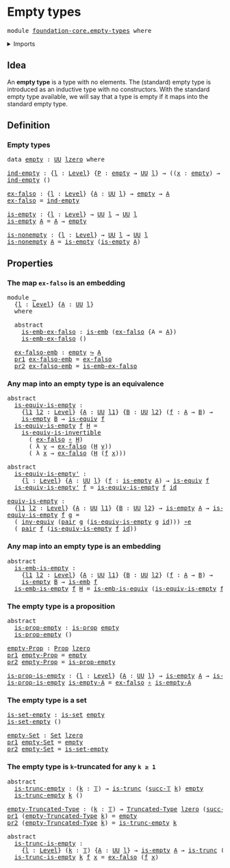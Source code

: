 # Empty types

<pre class="Agda"><a id="24" class="Keyword">module</a> <a id="31" href="foundation-core.empty-types.html" class="Module">foundation-core.empty-types</a> <a id="59" class="Keyword">where</a>
</pre>
<details><summary>Imports</summary>

<pre class="Agda"><a id="115" class="Keyword">open</a> <a id="120" class="Keyword">import</a> <a id="127" href="foundation.dependent-pair-types.html" class="Module">foundation.dependent-pair-types</a>
<a id="159" class="Keyword">open</a> <a id="164" class="Keyword">import</a> <a id="171" href="foundation.universe-levels.html" class="Module">foundation.universe-levels</a>

<a id="199" class="Keyword">open</a> <a id="204" class="Keyword">import</a> <a id="211" href="foundation-core.embeddings.html" class="Module">foundation-core.embeddings</a>
<a id="238" class="Keyword">open</a> <a id="243" class="Keyword">import</a> <a id="250" href="foundation-core.equivalences.html" class="Module">foundation-core.equivalences</a>
<a id="279" class="Keyword">open</a> <a id="284" class="Keyword">import</a> <a id="291" href="foundation-core.function-types.html" class="Module">foundation-core.function-types</a>
<a id="322" class="Keyword">open</a> <a id="327" class="Keyword">import</a> <a id="334" href="foundation-core.propositions.html" class="Module">foundation-core.propositions</a>
<a id="363" class="Keyword">open</a> <a id="368" class="Keyword">import</a> <a id="375" href="foundation-core.sets.html" class="Module">foundation-core.sets</a>
<a id="396" class="Keyword">open</a> <a id="401" class="Keyword">import</a> <a id="408" href="foundation-core.truncated-types.html" class="Module">foundation-core.truncated-types</a>
<a id="440" class="Keyword">open</a> <a id="445" class="Keyword">import</a> <a id="452" href="foundation-core.truncation-levels.html" class="Module">foundation-core.truncation-levels</a>
</pre>
</details>

## Idea

An **empty type** is a type with no elements. The (standard) empty type is
introduced as an inductive type with no constructors. With the standard empty
type available, we will say that a type is empty if it maps into the standard
empty type.

## Definition

### Empty types

<pre class="Agda"><a id="796" class="Keyword">data</a> <a id="empty"></a><a id="801" href="foundation-core.empty-types.html#801" class="Datatype">empty</a> <a id="807" class="Symbol">:</a> <a id="809" href="Agda.Primitive.html#388" class="Primitive">UU</a> <a id="812" href="Agda.Primitive.html#915" class="Primitive">lzero</a> <a id="818" class="Keyword">where</a>

<a id="ind-empty"></a><a id="825" href="foundation-core.empty-types.html#825" class="Function">ind-empty</a> <a id="835" class="Symbol">:</a> <a id="837" class="Symbol">{</a><a id="838" href="foundation-core.empty-types.html#838" class="Bound">l</a> <a id="840" class="Symbol">:</a> <a id="842" href="Agda.Primitive.html#742" class="Postulate">Level</a><a id="847" class="Symbol">}</a> <a id="849" class="Symbol">{</a><a id="850" href="foundation-core.empty-types.html#850" class="Bound">P</a> <a id="852" class="Symbol">:</a> <a id="854" href="foundation-core.empty-types.html#801" class="Datatype">empty</a> <a id="860" class="Symbol">→</a> <a id="862" href="Agda.Primitive.html#388" class="Primitive">UU</a> <a id="865" href="foundation-core.empty-types.html#838" class="Bound">l</a><a id="866" class="Symbol">}</a> <a id="868" class="Symbol">→</a> <a id="870" class="Symbol">((</a><a id="872" href="foundation-core.empty-types.html#872" class="Bound">x</a> <a id="874" class="Symbol">:</a> <a id="876" href="foundation-core.empty-types.html#801" class="Datatype">empty</a><a id="881" class="Symbol">)</a> <a id="883" class="Symbol">→</a> <a id="885" href="foundation-core.empty-types.html#850" class="Bound">P</a> <a id="887" href="foundation-core.empty-types.html#872" class="Bound">x</a><a id="888" class="Symbol">)</a>
<a id="890" href="foundation-core.empty-types.html#825" class="Function">ind-empty</a> <a id="900" class="Symbol">()</a>

<a id="ex-falso"></a><a id="904" href="foundation-core.empty-types.html#904" class="Function">ex-falso</a> <a id="913" class="Symbol">:</a> <a id="915" class="Symbol">{</a><a id="916" href="foundation-core.empty-types.html#916" class="Bound">l</a> <a id="918" class="Symbol">:</a> <a id="920" href="Agda.Primitive.html#742" class="Postulate">Level</a><a id="925" class="Symbol">}</a> <a id="927" class="Symbol">{</a><a id="928" href="foundation-core.empty-types.html#928" class="Bound">A</a> <a id="930" class="Symbol">:</a> <a id="932" href="Agda.Primitive.html#388" class="Primitive">UU</a> <a id="935" href="foundation-core.empty-types.html#916" class="Bound">l</a><a id="936" class="Symbol">}</a> <a id="938" class="Symbol">→</a> <a id="940" href="foundation-core.empty-types.html#801" class="Datatype">empty</a> <a id="946" class="Symbol">→</a> <a id="948" href="foundation-core.empty-types.html#928" class="Bound">A</a>
<a id="950" href="foundation-core.empty-types.html#904" class="Function">ex-falso</a> <a id="959" class="Symbol">=</a> <a id="961" href="foundation-core.empty-types.html#825" class="Function">ind-empty</a>

<a id="is-empty"></a><a id="972" href="foundation-core.empty-types.html#972" class="Function">is-empty</a> <a id="981" class="Symbol">:</a> <a id="983" class="Symbol">{</a><a id="984" href="foundation-core.empty-types.html#984" class="Bound">l</a> <a id="986" class="Symbol">:</a> <a id="988" href="Agda.Primitive.html#742" class="Postulate">Level</a><a id="993" class="Symbol">}</a> <a id="995" class="Symbol">→</a> <a id="997" href="Agda.Primitive.html#388" class="Primitive">UU</a> <a id="1000" href="foundation-core.empty-types.html#984" class="Bound">l</a> <a id="1002" class="Symbol">→</a> <a id="1004" href="Agda.Primitive.html#388" class="Primitive">UU</a> <a id="1007" href="foundation-core.empty-types.html#984" class="Bound">l</a>
<a id="1009" href="foundation-core.empty-types.html#972" class="Function">is-empty</a> <a id="1018" href="foundation-core.empty-types.html#1018" class="Bound">A</a> <a id="1020" class="Symbol">=</a> <a id="1022" href="foundation-core.empty-types.html#1018" class="Bound">A</a> <a id="1024" class="Symbol">→</a> <a id="1026" href="foundation-core.empty-types.html#801" class="Datatype">empty</a>

<a id="is-nonempty"></a><a id="1033" href="foundation-core.empty-types.html#1033" class="Function">is-nonempty</a> <a id="1045" class="Symbol">:</a> <a id="1047" class="Symbol">{</a><a id="1048" href="foundation-core.empty-types.html#1048" class="Bound">l</a> <a id="1050" class="Symbol">:</a> <a id="1052" href="Agda.Primitive.html#742" class="Postulate">Level</a><a id="1057" class="Symbol">}</a> <a id="1059" class="Symbol">→</a> <a id="1061" href="Agda.Primitive.html#388" class="Primitive">UU</a> <a id="1064" href="foundation-core.empty-types.html#1048" class="Bound">l</a> <a id="1066" class="Symbol">→</a> <a id="1068" href="Agda.Primitive.html#388" class="Primitive">UU</a> <a id="1071" href="foundation-core.empty-types.html#1048" class="Bound">l</a>
<a id="1073" href="foundation-core.empty-types.html#1033" class="Function">is-nonempty</a> <a id="1085" href="foundation-core.empty-types.html#1085" class="Bound">A</a> <a id="1087" class="Symbol">=</a> <a id="1089" href="foundation-core.empty-types.html#972" class="Function">is-empty</a> <a id="1098" class="Symbol">(</a><a id="1099" href="foundation-core.empty-types.html#972" class="Function">is-empty</a> <a id="1108" href="foundation-core.empty-types.html#1085" class="Bound">A</a><a id="1109" class="Symbol">)</a>
</pre>
## Properties

### The map `ex-falso` is an embedding

<pre class="Agda"><a id="1179" class="Keyword">module</a> <a id="1186" href="foundation-core.empty-types.html#1186" class="Module">_</a>
  <a id="1190" class="Symbol">{</a><a id="1191" href="foundation-core.empty-types.html#1191" class="Bound">l</a> <a id="1193" class="Symbol">:</a> <a id="1195" href="Agda.Primitive.html#742" class="Postulate">Level</a><a id="1200" class="Symbol">}</a> <a id="1202" class="Symbol">{</a><a id="1203" href="foundation-core.empty-types.html#1203" class="Bound">A</a> <a id="1205" class="Symbol">:</a> <a id="1207" href="Agda.Primitive.html#388" class="Primitive">UU</a> <a id="1210" href="foundation-core.empty-types.html#1191" class="Bound">l</a><a id="1211" class="Symbol">}</a>
  <a id="1215" class="Keyword">where</a>

  <a id="1224" class="Keyword">abstract</a>
    <a id="1237" href="foundation-core.empty-types.html#1237" class="Function">is-emb-ex-falso</a> <a id="1253" class="Symbol">:</a> <a id="1255" href="foundation-core.embeddings.html#1086" class="Function">is-emb</a> <a id="1262" class="Symbol">(</a><a id="1263" href="foundation-core.empty-types.html#904" class="Function">ex-falso</a> <a id="1272" class="Symbol">{</a><a id="1273" class="Argument">A</a> <a id="1275" class="Symbol">=</a> <a id="1277" href="foundation-core.empty-types.html#1203" class="Bound">A</a><a id="1278" class="Symbol">})</a>
    <a id="1285" href="foundation-core.empty-types.html#1237" class="Function">is-emb-ex-falso</a> <a id="1301" class="Symbol">()</a>

  <a id="1307" href="foundation-core.empty-types.html#1307" class="Function">ex-falso-emb</a> <a id="1320" class="Symbol">:</a> <a id="1322" href="foundation-core.empty-types.html#801" class="Datatype">empty</a> <a id="1328" href="foundation-core.embeddings.html#1495" class="Function Operator">↪</a> <a id="1330" href="foundation-core.empty-types.html#1203" class="Bound">A</a>
  <a id="1334" href="foundation.dependent-pair-types.html#681" class="Field">pr1</a> <a id="1338" href="foundation-core.empty-types.html#1307" class="Function">ex-falso-emb</a> <a id="1351" class="Symbol">=</a> <a id="1353" href="foundation-core.empty-types.html#904" class="Function">ex-falso</a>
  <a id="1364" href="foundation.dependent-pair-types.html#693" class="Field">pr2</a> <a id="1368" href="foundation-core.empty-types.html#1307" class="Function">ex-falso-emb</a> <a id="1381" class="Symbol">=</a> <a id="1383" href="foundation-core.empty-types.html#1237" class="Function">is-emb-ex-falso</a>
</pre>
### Any map into an empty type is an equivalence

<pre class="Agda"><a id="1462" class="Keyword">abstract</a>
  <a id="is-equiv-is-empty"></a><a id="1473" href="foundation-core.empty-types.html#1473" class="Function">is-equiv-is-empty</a> <a id="1491" class="Symbol">:</a>
    <a id="1497" class="Symbol">{</a><a id="1498" href="foundation-core.empty-types.html#1498" class="Bound">l1</a> <a id="1501" href="foundation-core.empty-types.html#1501" class="Bound">l2</a> <a id="1504" class="Symbol">:</a> <a id="1506" href="Agda.Primitive.html#742" class="Postulate">Level</a><a id="1511" class="Symbol">}</a> <a id="1513" class="Symbol">{</a><a id="1514" href="foundation-core.empty-types.html#1514" class="Bound">A</a> <a id="1516" class="Symbol">:</a> <a id="1518" href="Agda.Primitive.html#388" class="Primitive">UU</a> <a id="1521" href="foundation-core.empty-types.html#1498" class="Bound">l1</a><a id="1523" class="Symbol">}</a> <a id="1525" class="Symbol">{</a><a id="1526" href="foundation-core.empty-types.html#1526" class="Bound">B</a> <a id="1528" class="Symbol">:</a> <a id="1530" href="Agda.Primitive.html#388" class="Primitive">UU</a> <a id="1533" href="foundation-core.empty-types.html#1501" class="Bound">l2</a><a id="1535" class="Symbol">}</a> <a id="1537" class="Symbol">(</a><a id="1538" href="foundation-core.empty-types.html#1538" class="Bound">f</a> <a id="1540" class="Symbol">:</a> <a id="1542" href="foundation-core.empty-types.html#1514" class="Bound">A</a> <a id="1544" class="Symbol">→</a> <a id="1546" href="foundation-core.empty-types.html#1526" class="Bound">B</a><a id="1547" class="Symbol">)</a> <a id="1549" class="Symbol">→</a>
    <a id="1555" href="foundation-core.empty-types.html#972" class="Function">is-empty</a> <a id="1564" href="foundation-core.empty-types.html#1526" class="Bound">B</a> <a id="1566" class="Symbol">→</a> <a id="1568" href="foundation-core.equivalences.html#1532" class="Function">is-equiv</a> <a id="1577" href="foundation-core.empty-types.html#1538" class="Bound">f</a>
  <a id="1581" href="foundation-core.empty-types.html#1473" class="Function">is-equiv-is-empty</a> <a id="1599" href="foundation-core.empty-types.html#1599" class="Bound">f</a> <a id="1601" href="foundation-core.empty-types.html#1601" class="Bound">H</a> <a id="1603" class="Symbol">=</a>
    <a id="1609" href="foundation-core.equivalences.html#4851" class="Function">is-equiv-is-invertible</a>
      <a id="1638" class="Symbol">(</a> <a id="1640" href="foundation-core.empty-types.html#904" class="Function">ex-falso</a> <a id="1649" href="foundation-core.function-types.html#455" class="Function Operator">∘</a> <a id="1651" href="foundation-core.empty-types.html#1601" class="Bound">H</a><a id="1652" class="Symbol">)</a>
      <a id="1660" class="Symbol">(</a> <a id="1662" class="Symbol">λ</a> <a id="1664" href="foundation-core.empty-types.html#1664" class="Bound">y</a> <a id="1666" class="Symbol">→</a> <a id="1668" href="foundation-core.empty-types.html#904" class="Function">ex-falso</a> <a id="1677" class="Symbol">(</a><a id="1678" href="foundation-core.empty-types.html#1601" class="Bound">H</a> <a id="1680" href="foundation-core.empty-types.html#1664" class="Bound">y</a><a id="1681" class="Symbol">))</a>
      <a id="1690" class="Symbol">(</a> <a id="1692" class="Symbol">λ</a> <a id="1694" href="foundation-core.empty-types.html#1694" class="Bound">x</a> <a id="1696" class="Symbol">→</a> <a id="1698" href="foundation-core.empty-types.html#904" class="Function">ex-falso</a> <a id="1707" class="Symbol">(</a><a id="1708" href="foundation-core.empty-types.html#1601" class="Bound">H</a> <a id="1710" class="Symbol">(</a><a id="1711" href="foundation-core.empty-types.html#1599" class="Bound">f</a> <a id="1713" href="foundation-core.empty-types.html#1694" class="Bound">x</a><a id="1714" class="Symbol">)))</a>

<a id="1719" class="Keyword">abstract</a>
  <a id="is-equiv-is-empty&#39;"></a><a id="1730" href="foundation-core.empty-types.html#1730" class="Function">is-equiv-is-empty&#39;</a> <a id="1749" class="Symbol">:</a>
    <a id="1755" class="Symbol">{</a><a id="1756" href="foundation-core.empty-types.html#1756" class="Bound">l</a> <a id="1758" class="Symbol">:</a> <a id="1760" href="Agda.Primitive.html#742" class="Postulate">Level</a><a id="1765" class="Symbol">}</a> <a id="1767" class="Symbol">{</a><a id="1768" href="foundation-core.empty-types.html#1768" class="Bound">A</a> <a id="1770" class="Symbol">:</a> <a id="1772" href="Agda.Primitive.html#388" class="Primitive">UU</a> <a id="1775" href="foundation-core.empty-types.html#1756" class="Bound">l</a><a id="1776" class="Symbol">}</a> <a id="1778" class="Symbol">(</a><a id="1779" href="foundation-core.empty-types.html#1779" class="Bound">f</a> <a id="1781" class="Symbol">:</a> <a id="1783" href="foundation-core.empty-types.html#972" class="Function">is-empty</a> <a id="1792" href="foundation-core.empty-types.html#1768" class="Bound">A</a><a id="1793" class="Symbol">)</a> <a id="1795" class="Symbol">→</a> <a id="1797" href="foundation-core.equivalences.html#1532" class="Function">is-equiv</a> <a id="1806" href="foundation-core.empty-types.html#1779" class="Bound">f</a>
  <a id="1810" href="foundation-core.empty-types.html#1730" class="Function">is-equiv-is-empty&#39;</a> <a id="1829" href="foundation-core.empty-types.html#1829" class="Bound">f</a> <a id="1831" class="Symbol">=</a> <a id="1833" href="foundation-core.empty-types.html#1473" class="Function">is-equiv-is-empty</a> <a id="1851" href="foundation-core.empty-types.html#1829" class="Bound">f</a> <a id="1853" href="foundation-core.function-types.html#307" class="Function">id</a>

<a id="equiv-is-empty"></a><a id="1857" href="foundation-core.empty-types.html#1857" class="Function">equiv-is-empty</a> <a id="1872" class="Symbol">:</a>
  <a id="1876" class="Symbol">{</a><a id="1877" href="foundation-core.empty-types.html#1877" class="Bound">l1</a> <a id="1880" href="foundation-core.empty-types.html#1880" class="Bound">l2</a> <a id="1883" class="Symbol">:</a> <a id="1885" href="Agda.Primitive.html#742" class="Postulate">Level</a><a id="1890" class="Symbol">}</a> <a id="1892" class="Symbol">{</a><a id="1893" href="foundation-core.empty-types.html#1893" class="Bound">A</a> <a id="1895" class="Symbol">:</a> <a id="1897" href="Agda.Primitive.html#388" class="Primitive">UU</a> <a id="1900" href="foundation-core.empty-types.html#1877" class="Bound">l1</a><a id="1902" class="Symbol">}</a> <a id="1904" class="Symbol">{</a><a id="1905" href="foundation-core.empty-types.html#1905" class="Bound">B</a> <a id="1907" class="Symbol">:</a> <a id="1909" href="Agda.Primitive.html#388" class="Primitive">UU</a> <a id="1912" href="foundation-core.empty-types.html#1880" class="Bound">l2</a><a id="1914" class="Symbol">}</a> <a id="1916" class="Symbol">→</a> <a id="1918" href="foundation-core.empty-types.html#972" class="Function">is-empty</a> <a id="1927" href="foundation-core.empty-types.html#1893" class="Bound">A</a> <a id="1929" class="Symbol">→</a> <a id="1931" href="foundation-core.empty-types.html#972" class="Function">is-empty</a> <a id="1940" href="foundation-core.empty-types.html#1905" class="Bound">B</a> <a id="1942" class="Symbol">→</a> <a id="1944" href="foundation-core.empty-types.html#1893" class="Bound">A</a> <a id="1946" href="foundation-core.equivalences.html#2554" class="Function Operator">≃</a> <a id="1948" href="foundation-core.empty-types.html#1905" class="Bound">B</a>
<a id="1950" href="foundation-core.empty-types.html#1857" class="Function">equiv-is-empty</a> <a id="1965" href="foundation-core.empty-types.html#1965" class="Bound">f</a> <a id="1967" href="foundation-core.empty-types.html#1967" class="Bound">g</a> <a id="1969" class="Symbol">=</a>
  <a id="1973" class="Symbol">(</a> <a id="1975" href="foundation-core.equivalences.html#8859" class="Function">inv-equiv</a> <a id="1985" class="Symbol">(</a><a id="1986" href="foundation.dependent-pair-types.html#664" class="InductiveConstructor">pair</a> <a id="1991" href="foundation-core.empty-types.html#1967" class="Bound">g</a> <a id="1993" class="Symbol">(</a><a id="1994" href="foundation-core.empty-types.html#1473" class="Function">is-equiv-is-empty</a> <a id="2012" href="foundation-core.empty-types.html#1967" class="Bound">g</a> <a id="2014" href="foundation-core.function-types.html#307" class="Function">id</a><a id="2016" class="Symbol">)))</a> <a id="2020" href="foundation-core.equivalences.html#13323" class="Function Operator">∘e</a>
  <a id="2025" class="Symbol">(</a> <a id="2027" href="foundation.dependent-pair-types.html#664" class="InductiveConstructor">pair</a> <a id="2032" href="foundation-core.empty-types.html#1965" class="Bound">f</a> <a id="2034" class="Symbol">(</a><a id="2035" href="foundation-core.empty-types.html#1473" class="Function">is-equiv-is-empty</a> <a id="2053" href="foundation-core.empty-types.html#1965" class="Bound">f</a> <a id="2055" href="foundation-core.function-types.html#307" class="Function">id</a><a id="2057" class="Symbol">))</a>
</pre>
### Any map into an empty type is an embedding

<pre class="Agda"><a id="2121" class="Keyword">abstract</a>
  <a id="is-emb-is-empty"></a><a id="2132" href="foundation-core.empty-types.html#2132" class="Function">is-emb-is-empty</a> <a id="2148" class="Symbol">:</a>
    <a id="2154" class="Symbol">{</a><a id="2155" href="foundation-core.empty-types.html#2155" class="Bound">l1</a> <a id="2158" href="foundation-core.empty-types.html#2158" class="Bound">l2</a> <a id="2161" class="Symbol">:</a> <a id="2163" href="Agda.Primitive.html#742" class="Postulate">Level</a><a id="2168" class="Symbol">}</a> <a id="2170" class="Symbol">{</a><a id="2171" href="foundation-core.empty-types.html#2171" class="Bound">A</a> <a id="2173" class="Symbol">:</a> <a id="2175" href="Agda.Primitive.html#388" class="Primitive">UU</a> <a id="2178" href="foundation-core.empty-types.html#2155" class="Bound">l1</a><a id="2180" class="Symbol">}</a> <a id="2182" class="Symbol">{</a><a id="2183" href="foundation-core.empty-types.html#2183" class="Bound">B</a> <a id="2185" class="Symbol">:</a> <a id="2187" href="Agda.Primitive.html#388" class="Primitive">UU</a> <a id="2190" href="foundation-core.empty-types.html#2158" class="Bound">l2</a><a id="2192" class="Symbol">}</a> <a id="2194" class="Symbol">(</a><a id="2195" href="foundation-core.empty-types.html#2195" class="Bound">f</a> <a id="2197" class="Symbol">:</a> <a id="2199" href="foundation-core.empty-types.html#2171" class="Bound">A</a> <a id="2201" class="Symbol">→</a> <a id="2203" href="foundation-core.empty-types.html#2183" class="Bound">B</a><a id="2204" class="Symbol">)</a> <a id="2206" class="Symbol">→</a>
    <a id="2212" href="foundation-core.empty-types.html#972" class="Function">is-empty</a> <a id="2221" href="foundation-core.empty-types.html#2183" class="Bound">B</a> <a id="2223" class="Symbol">→</a> <a id="2225" href="foundation-core.embeddings.html#1086" class="Function">is-emb</a> <a id="2232" href="foundation-core.empty-types.html#2195" class="Bound">f</a>
  <a id="2236" href="foundation-core.empty-types.html#2132" class="Function">is-emb-is-empty</a> <a id="2252" href="foundation-core.empty-types.html#2252" class="Bound">f</a> <a id="2254" href="foundation-core.empty-types.html#2254" class="Bound">H</a> <a id="2256" class="Symbol">=</a> <a id="2258" href="foundation-core.equivalences.html#20411" class="Function">is-emb-is-equiv</a> <a id="2274" class="Symbol">(</a><a id="2275" href="foundation-core.empty-types.html#1473" class="Function">is-equiv-is-empty</a> <a id="2293" href="foundation-core.empty-types.html#2252" class="Bound">f</a> <a id="2295" href="foundation-core.empty-types.html#2254" class="Bound">H</a><a id="2296" class="Symbol">)</a>
</pre>
### The empty type is a proposition

<pre class="Agda"><a id="2348" class="Keyword">abstract</a>
  <a id="is-prop-empty"></a><a id="2359" href="foundation-core.empty-types.html#2359" class="Function">is-prop-empty</a> <a id="2373" class="Symbol">:</a> <a id="2375" href="foundation-core.propositions.html#1029" class="Function">is-prop</a> <a id="2383" href="foundation-core.empty-types.html#801" class="Datatype">empty</a>
  <a id="2391" href="foundation-core.empty-types.html#2359" class="Function">is-prop-empty</a> <a id="2405" class="Symbol">()</a>

<a id="empty-Prop"></a><a id="2409" href="foundation-core.empty-types.html#2409" class="Function">empty-Prop</a> <a id="2420" class="Symbol">:</a> <a id="2422" href="foundation-core.propositions.html#1153" class="Function">Prop</a> <a id="2427" href="Agda.Primitive.html#915" class="Primitive">lzero</a>
<a id="2433" href="foundation.dependent-pair-types.html#681" class="Field">pr1</a> <a id="2437" href="foundation-core.empty-types.html#2409" class="Function">empty-Prop</a> <a id="2448" class="Symbol">=</a> <a id="2450" href="foundation-core.empty-types.html#801" class="Datatype">empty</a>
<a id="2456" href="foundation.dependent-pair-types.html#693" class="Field">pr2</a> <a id="2460" href="foundation-core.empty-types.html#2409" class="Function">empty-Prop</a> <a id="2471" class="Symbol">=</a> <a id="2473" href="foundation-core.empty-types.html#2359" class="Function">is-prop-empty</a>

<a id="is-prop-is-empty"></a><a id="2488" href="foundation-core.empty-types.html#2488" class="Function">is-prop-is-empty</a> <a id="2505" class="Symbol">:</a> <a id="2507" class="Symbol">{</a><a id="2508" href="foundation-core.empty-types.html#2508" class="Bound">l</a> <a id="2510" class="Symbol">:</a> <a id="2512" href="Agda.Primitive.html#742" class="Postulate">Level</a><a id="2517" class="Symbol">}</a> <a id="2519" class="Symbol">{</a><a id="2520" href="foundation-core.empty-types.html#2520" class="Bound">A</a> <a id="2522" class="Symbol">:</a> <a id="2524" href="Agda.Primitive.html#388" class="Primitive">UU</a> <a id="2527" href="foundation-core.empty-types.html#2508" class="Bound">l</a><a id="2528" class="Symbol">}</a> <a id="2530" class="Symbol">→</a> <a id="2532" href="foundation-core.empty-types.html#972" class="Function">is-empty</a> <a id="2541" href="foundation-core.empty-types.html#2520" class="Bound">A</a> <a id="2543" class="Symbol">→</a> <a id="2545" href="foundation-core.propositions.html#1029" class="Function">is-prop</a> <a id="2553" href="foundation-core.empty-types.html#2520" class="Bound">A</a>
<a id="2555" href="foundation-core.empty-types.html#2488" class="Function">is-prop-is-empty</a> <a id="2572" href="foundation-core.empty-types.html#2572" class="Bound">is-empty-A</a> <a id="2583" class="Symbol">=</a> <a id="2585" href="foundation-core.empty-types.html#904" class="Function">ex-falso</a> <a id="2594" href="foundation-core.function-types.html#455" class="Function Operator">∘</a> <a id="2596" href="foundation-core.empty-types.html#2572" class="Bound">is-empty-A</a>
</pre>
### The empty type is a set

<pre class="Agda"><a id="is-set-empty"></a><a id="2649" href="foundation-core.empty-types.html#2649" class="Function">is-set-empty</a> <a id="2662" class="Symbol">:</a> <a id="2664" href="foundation-core.sets.html#795" class="Function">is-set</a> <a id="2671" href="foundation-core.empty-types.html#801" class="Datatype">empty</a>
<a id="2677" href="foundation-core.empty-types.html#2649" class="Function">is-set-empty</a> <a id="2690" class="Symbol">()</a>

<a id="empty-Set"></a><a id="2694" href="foundation-core.empty-types.html#2694" class="Function">empty-Set</a> <a id="2704" class="Symbol">:</a> <a id="2706" href="foundation-core.sets.html#870" class="Function">Set</a> <a id="2710" href="Agda.Primitive.html#915" class="Primitive">lzero</a>
<a id="2716" href="foundation.dependent-pair-types.html#681" class="Field">pr1</a> <a id="2720" href="foundation-core.empty-types.html#2694" class="Function">empty-Set</a> <a id="2730" class="Symbol">=</a> <a id="2732" href="foundation-core.empty-types.html#801" class="Datatype">empty</a>
<a id="2738" href="foundation.dependent-pair-types.html#693" class="Field">pr2</a> <a id="2742" href="foundation-core.empty-types.html#2694" class="Function">empty-Set</a> <a id="2752" class="Symbol">=</a> <a id="2754" href="foundation-core.empty-types.html#2649" class="Function">is-set-empty</a>
</pre>
### The empty type is `k`-truncated for any `k ≥ 1`

<pre class="Agda"><a id="2833" class="Keyword">abstract</a>
  <a id="is-trunc-empty"></a><a id="2844" href="foundation-core.empty-types.html#2844" class="Function">is-trunc-empty</a> <a id="2859" class="Symbol">:</a> <a id="2861" class="Symbol">(</a><a id="2862" href="foundation-core.empty-types.html#2862" class="Bound">k</a> <a id="2864" class="Symbol">:</a> <a id="2866" href="foundation-core.truncation-levels.html#521" class="Datatype">𝕋</a><a id="2867" class="Symbol">)</a> <a id="2869" class="Symbol">→</a> <a id="2871" href="foundation-core.truncated-types.html#1236" class="Function">is-trunc</a> <a id="2880" class="Symbol">(</a><a id="2881" href="foundation-core.truncation-levels.html#558" class="InductiveConstructor">succ-𝕋</a> <a id="2888" href="foundation-core.empty-types.html#2862" class="Bound">k</a><a id="2889" class="Symbol">)</a> <a id="2891" href="foundation-core.empty-types.html#801" class="Datatype">empty</a>
  <a id="2899" href="foundation-core.empty-types.html#2844" class="Function">is-trunc-empty</a> <a id="2914" href="foundation-core.empty-types.html#2914" class="Bound">k</a> <a id="2916" class="Symbol">()</a>

<a id="empty-Truncated-Type"></a><a id="2920" href="foundation-core.empty-types.html#2920" class="Function">empty-Truncated-Type</a> <a id="2941" class="Symbol">:</a> <a id="2943" class="Symbol">(</a><a id="2944" href="foundation-core.empty-types.html#2944" class="Bound">k</a> <a id="2946" class="Symbol">:</a> <a id="2948" href="foundation-core.truncation-levels.html#521" class="Datatype">𝕋</a><a id="2949" class="Symbol">)</a> <a id="2951" class="Symbol">→</a> <a id="2953" href="foundation-core.truncated-types.html#1534" class="Function">Truncated-Type</a> <a id="2968" href="Agda.Primitive.html#915" class="Primitive">lzero</a> <a id="2974" class="Symbol">(</a><a id="2975" href="foundation-core.truncation-levels.html#558" class="InductiveConstructor">succ-𝕋</a> <a id="2982" href="foundation-core.empty-types.html#2944" class="Bound">k</a><a id="2983" class="Symbol">)</a>
<a id="2985" href="foundation.dependent-pair-types.html#681" class="Field">pr1</a> <a id="2989" class="Symbol">(</a><a id="2990" href="foundation-core.empty-types.html#2920" class="Function">empty-Truncated-Type</a> <a id="3011" href="foundation-core.empty-types.html#3011" class="Bound">k</a><a id="3012" class="Symbol">)</a> <a id="3014" class="Symbol">=</a> <a id="3016" href="foundation-core.empty-types.html#801" class="Datatype">empty</a>
<a id="3022" href="foundation.dependent-pair-types.html#693" class="Field">pr2</a> <a id="3026" class="Symbol">(</a><a id="3027" href="foundation-core.empty-types.html#2920" class="Function">empty-Truncated-Type</a> <a id="3048" href="foundation-core.empty-types.html#3048" class="Bound">k</a><a id="3049" class="Symbol">)</a> <a id="3051" class="Symbol">=</a> <a id="3053" href="foundation-core.empty-types.html#2844" class="Function">is-trunc-empty</a> <a id="3068" href="foundation-core.empty-types.html#3048" class="Bound">k</a>

<a id="3071" class="Keyword">abstract</a>
  <a id="is-trunc-is-empty"></a><a id="3082" href="foundation-core.empty-types.html#3082" class="Function">is-trunc-is-empty</a> <a id="3100" class="Symbol">:</a>
    <a id="3106" class="Symbol">{</a><a id="3107" href="foundation-core.empty-types.html#3107" class="Bound">l</a> <a id="3109" class="Symbol">:</a> <a id="3111" href="Agda.Primitive.html#742" class="Postulate">Level</a><a id="3116" class="Symbol">}</a> <a id="3118" class="Symbol">(</a><a id="3119" href="foundation-core.empty-types.html#3119" class="Bound">k</a> <a id="3121" class="Symbol">:</a> <a id="3123" href="foundation-core.truncation-levels.html#521" class="Datatype">𝕋</a><a id="3124" class="Symbol">)</a> <a id="3126" class="Symbol">{</a><a id="3127" href="foundation-core.empty-types.html#3127" class="Bound">A</a> <a id="3129" class="Symbol">:</a> <a id="3131" href="Agda.Primitive.html#388" class="Primitive">UU</a> <a id="3134" href="foundation-core.empty-types.html#3107" class="Bound">l</a><a id="3135" class="Symbol">}</a> <a id="3137" class="Symbol">→</a> <a id="3139" href="foundation-core.empty-types.html#972" class="Function">is-empty</a> <a id="3148" href="foundation-core.empty-types.html#3127" class="Bound">A</a> <a id="3150" class="Symbol">→</a> <a id="3152" href="foundation-core.truncated-types.html#1236" class="Function">is-trunc</a> <a id="3161" class="Symbol">(</a><a id="3162" href="foundation-core.truncation-levels.html#558" class="InductiveConstructor">succ-𝕋</a> <a id="3169" href="foundation-core.empty-types.html#3119" class="Bound">k</a><a id="3170" class="Symbol">)</a> <a id="3172" href="foundation-core.empty-types.html#3127" class="Bound">A</a>
  <a id="3176" href="foundation-core.empty-types.html#3082" class="Function">is-trunc-is-empty</a> <a id="3194" href="foundation-core.empty-types.html#3194" class="Bound">k</a> <a id="3196" href="foundation-core.empty-types.html#3196" class="Bound">f</a> <a id="3198" href="foundation-core.empty-types.html#3198" class="Bound">x</a> <a id="3200" class="Symbol">=</a> <a id="3202" href="foundation-core.empty-types.html#904" class="Function">ex-falso</a> <a id="3211" class="Symbol">(</a><a id="3212" href="foundation-core.empty-types.html#3196" class="Bound">f</a> <a id="3214" href="foundation-core.empty-types.html#3198" class="Bound">x</a><a id="3215" class="Symbol">)</a>
</pre>